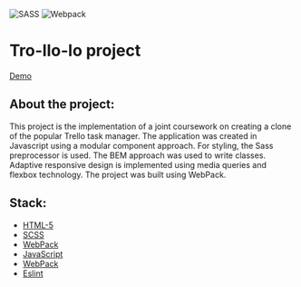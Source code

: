 ![SASS](https://img.shields.io/badge/SASS-hotpink.svg?style=for-the-badge&logo=SASS&logoColor=white)
![Webpack](https://img.shields.io/badge/webpack-%238DD6F9.svg?style=for-the-badge&logo=webpack&logoColor=black)


**<h1>Tro-llo-lo project</h1>**
[Demo](https://lightzone1981.github.io/Trello-project/)

**<h2>About the project:</h2>**
This project is the implementation of a joint coursework on creating a clone of the popular Trello task manager. 
The application was created in Javascript using a modular component approach. 
For styling, the Sass preprocessor is used. 
The BEM approach was used to write classes. 
Adaptive responsive design is implemented using media queries and flexbox technology. 
The project was built using WebPack.

<h2>Stack:</h2>

* [HTML-5](http://htmlbook.ru/samhtml5/sintaksis-html5)
* [SCSS](https://sass-scss.ru/guide/)
* [WebPack](https://webpack.js.org/)
* [JavaScript](https://learn.javascript.ru/)
* [WebPack](https://webpack.js.org/)
* [Eslint](https://eslint.org/)